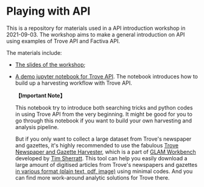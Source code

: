 # Playing with API

This is a repository for materials used in a API introduction workshop in 2021-09-03. The workshop aims to make a general introduction on API using examples of Trove API and Factiva API.

The materials include:

- [The slides of the workshop](https://github.com/gdzqzzx/playing-with-api/blob/main/playing_with_api.pdf);

- [A demo jupyter notebook for Trove API](https://github.com/gdzqzzx/playing-with-api/blob/main/play_with_trove.ipynb). The notebook introduces how to build up a harvesting workflow with Trove API.
  
  **【Important Note】**
  
  This notebook try to introduce both searching tricks and python codes in using Trove API from the very beginning. It might be good for you to go through  this notebook if you want to build your own harvesting and analysis pipeline.
  
  But if you only want to collect a large dataset from Trove's newspaper and gazettes, it's highly recommended to use the fabulous [Trove Newspaper and Gazette Harvester](https://github.com/GLAM-Workbench/trove-newspaper-harvester/tree/29064f080db5a5ad7843655d5aaac869155b03a4), which is a part of [GLAM Workbench](https://glam-workbench.net/trove-harvester/) developed by [Tim Sherratt](https://timsherratt.org/). This tool can help you easily download a large amount of digitised articles from Trove's newspapers and  gazettes <u>in various format (plain text, pdf, image)</u> using minimal codes. And you can find more work-around analytic solutions for Trove there.
